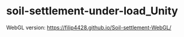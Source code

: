 # soil-settlement-under-load_Unity

WebGL version:
https://filip4428.github.io/Soil-settlement-WebGL/
